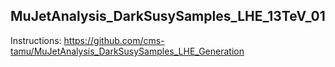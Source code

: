 ## MuJetAnalysis_DarkSusySamples_LHE_13TeV_01

Instructions: https://github.com/cms-tamu/MuJetAnalysis_DarkSusySamples_LHE_Generation
